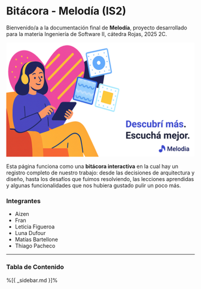 # Bitácora - Melodía (IS2)

Bienvenido/a a la documentación final de **Melodía**, proyecto desarrollado para la materia Ingeniería de Software II, cátedra Rojas, 2025 2C.

![Melodia img](assets/imgs/image.png)

Esta página funciona como una **bitácora interactiva** en la cual hay un registro completo de nuestro trabajo: desde las decisiones de arquitectura y diseño, hasta los desafíos que fuimos resolviendo, las lecciones aprendidas y algunas funcionalidades que nos hubiera gustado pulir un poco más.

### Integrantes
- Aizen
- Fran
- Leticia Figueroa
- Luna Dufour
- Matías Bartellone
- Thiago Pacheco

---

### Tabla de Contenido

%[{ _sidebar.md }]%